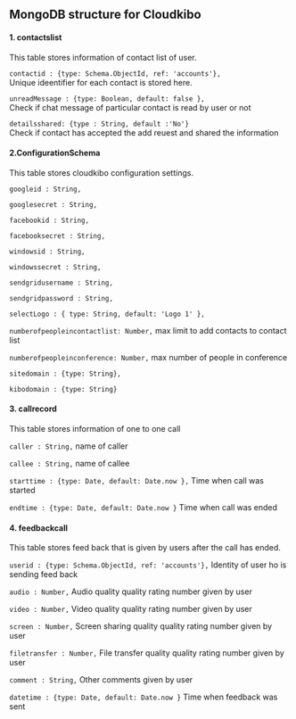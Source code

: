 ## MongoDB structure for Cloudkibo

#### 1. contactslist
This table stores information of contact list of user.

`contactid : {type: Schema.ObjectId, ref: 'accounts'},`  
Unique ideentifier for each contact is stored here.

`unreadMessage : {type: Boolean, default: false },`  
Check if chat message of particular contact is read by user or not

`detailsshared: {type : String, default :'No'}`  
Check if contact has accepted the add reuest and shared the information

#### 2.ConfigurationSchema
This table stores cloudkibo configuration settings.

  `googleid : String,`
  
  `googlesecret : String,`
  
  `facebookid : String,`
  
  `facebooksecret : String,`
  
  `windowsid : String,`
  
  `windowssecret : String,`
  
  `sendgridusername : String,`
  
  `sendgridpassword : String,`
  
  `selectLogo : { type: String, default: 'Logo 1' },`
  
  `numberofpeopleincontactlist: Number,` max limit to add contacts to contact list
  
  `numberofpeopleinconference: Number,` max number of people in conference
  
  `sitedomain : {type: String},`
  
  `kibodomain : {type: String}`
  
#### 3. callrecord
This table stores information of one to one call

`caller : String,`
name of caller

`callee : String,` name of callee 

`starttime : {type: Date, default: Date.now },` Time when call was started

`endtime : {type: Date, default: Date.now }` Time when call was ended

#### 4. feedbackcall
This table stores feed back that is given by users after the call has ended.

`userid : {type: Schema.ObjectId, ref: 'accounts'},`
Identity of user ho is sending feed back

`audio : Number,` Audio quality quality rating number given by user

`video : Number,` Video quality quality rating number given by user

`screen : Number,` Screen sharing quality quality rating number given by user

`filetransfer : Number,` File transfer quality quality rating number given by user

`comment : String,`  Other comments given by user

`datetime : {type: Date, default: Date.now }`  Time when feedback was sent









